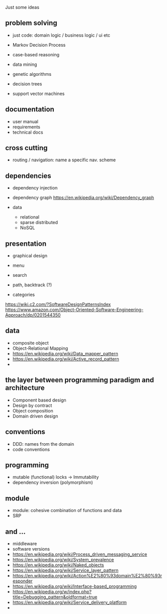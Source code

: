 Just some ideas

## problem solving

* just code: domain logic / business logic / ui etc

* Markov Decision Process
* case-based reasoning
* data mining
* genetic algorithms
* decision trees
* support vector machines

## documentation

  * user manual
  * requirements
  * technical docs

## cross cutting

* routing / navigation: name a specific nav. scheme

## dependencies

* dependency injection
* dependency graph https://en.wikipedia.org/wiki/Dependency_graph

* data
  * relational
  * sparse distributed
  * NoSQL

## presentation

* graphical design

* menu
* search
* path, backtrack (?)
* categories

https://wiki.c2.com/?SoftwareDesignPatternsIndex
https://www.amazon.com/Object-Oriented-Software-Engineering-Approach/dp/0201544350

## data

* composite object
* Object-Relational Mapping
* https://en.wikipedia.org/wiki/Data_mapper_pattern
* https://en.wikipedia.org/wiki/Active_record_pattern
*
## the layer between programming paradigm and architecture

* Component based design
* Design by contract
* Object composition
* Domain driven design

## conventions

* DDD: names from the domain
* code conventions

## programming

* mutable (functional) locks -> Immutability
* dependency inversion (polymorphism)

## module

* module: cohesive combination of functions and data
* SRP

## and ...

* middleware
* software versions
* https://en.wikipedia.org/wiki/Process_driven_messaging_service
* https://en.wikipedia.org/wiki/System_prevalence
* https://en.wikipedia.org/wiki/Naked_objects
* https://en.wikipedia.org/wiki/Service_layer_pattern
* https://en.wikipedia.org/wiki/Action%E2%80%93domain%E2%80%93responder
* https://en.wikipedia.org/wiki/Interface-based_programming
* https://en.wikipedia.org/w/index.php?title=Debugging_pattern&oldformat=true
* https://en.wikipedia.org/wiki/Service_delivery_platform
*